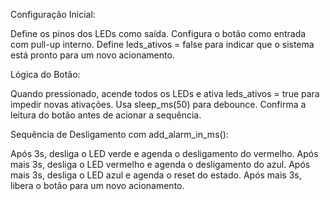 
Configuração Inicial:

Define os pinos dos LEDs como saída.
Configura o botão como entrada com pull-up interno.
Define leds_ativos = false para indicar que o sistema está pronto para um novo acionamento.

Lógica do Botão:

Quando pressionado, acende todos os LEDs e ativa leds_ativos = true para impedir novas ativações.
Usa sleep_ms(50) para debounce.
Confirma a leitura do botão antes de acionar a sequência.

Sequência de Desligamento com add_alarm_in_ms():

Após 3s, desliga o LED verde e agenda o desligamento do vermelho.
Após mais 3s, desliga o LED vermelho e agenda o desligamento do azul.
Após mais 3s, desliga o LED azul e agenda o reset do estado.
Após mais 3s, libera o botão para um novo acionamento.
